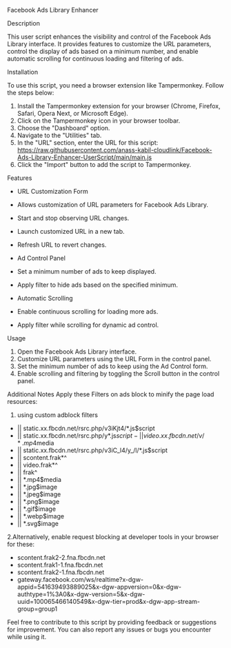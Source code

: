 Facebook Ads Library Enhancer

Description

This user script enhances the visibility and control of the Facebook Ads Library interface. It provides features to customize the URL parameters, control the display of ads based on a minimum number, and enable automatic scrolling for continuous loading and filtering of ads.

Installation

To use this script, you need a browser extension like Tampermonkey. Follow the steps below:

1. Install the Tampermonkey extension for your browser (Chrome, Firefox, Safari, Opera Next, or Microsoft Edge).
2. Click on the Tampermonkey icon in your browser toolbar.
3. Choose the "Dashboard" option.
4. Navigate to the "Utilities" tab.
5. In the "URL" section, enter the URL for this script:
    https://raw.githubusercontent.com/anass-kabil-cloudlink/Facebook-Ads-Library-Enhancer-UserScript/main/main.js
7. Click the "Import" button to add the script to Tampermonkey.

Features

- URL Customization Form

- Allows customization of URL parameters for Facebook Ads Library.
- Start and stop observing URL changes.
- Launch customized URL in a new tab.
- Refresh URL to revert changes.


- Ad Control Panel

- Set a minimum number of ads to keep displayed.
- Apply filter to hide ads based on the specified minimum.


- Automatic Scrolling

- Enable continuous scrolling for loading more ads.
- Apply filter while scrolling for dynamic ad control.

Usage

1. Open the Facebook Ads Library interface.
2. Customize URL parameters using the URL Form in the control panel.
3. Set the minimum number of ads to keep using the Ad Control form.
4. Enable scrolling and filtering by toggling the Scroll button in the control panel.


Additional Notes
Apply these Filters on ads block to minify the page load resources:
1. using custom adblock filters
- || static.xx.fbcdn.net/rsrc.php/v3iKjt4/*.js$script
- || static.xx.fbcdn.net/rsrc.php/y*.js$script
-|| video.xx.fbcdn.net/v/*.mp4$media
- || static.xx.fbcdn.net/rsrc.php/v3iC_l4/y_/l/*.js$script
- || scontent.frak*^
- || video.frak*^
- || frak^
- || *.mp4$media
- || *.jpg$image
- || *.jpeg$image
- || *.png$image
- || *.gif$image
- || *.webp$image
- || *.svg$image

2.Alternatively, enable request blocking at developer tools in your browser for these:

- scontent.frak2-2.fna.fbcdn.net
- scontent.frak1-1.fna.fbcdn.net
- scontent.frak2-1.fna.fbcdn.net
- gateway.facebook.com/ws/realtime?x-dgw-appid=541639493889025&x-dgw-appversion=0&x-dgw-authtype=1%3A0&x-dgw-version=5&x-dgw-uuid=100065466140549&x-dgw-tier=prod&x-dgw-app-stream-group=group1

Feel free to contribute to this script by providing feedback or suggestions for improvement. You can also report any issues or bugs you encounter while using it.

